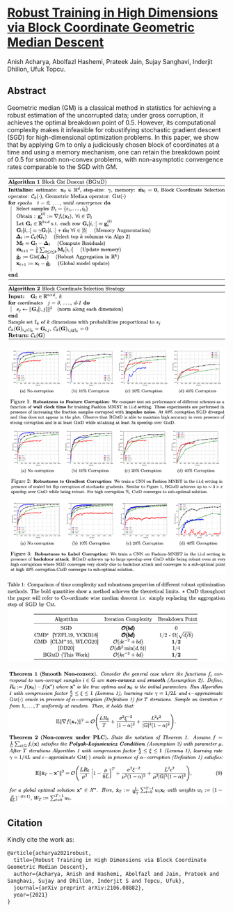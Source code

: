 [Robust Training in High Dimensions via Block Coordinate Geometric Median Descent](https://arxiv.org/pdf/2106.08882.pdf)
=================================================================================
Anish Acharya, Abolfazl Hashemi, Prateek Jain, Sujay Sanghavi, Inderjit Dhillon, Ufuk Topcu.

Abstract
------------
Geometric median (GM) is a classical method in statistics for achieving a robust estimation
of the uncorrupted data; under gross corruption, it achieves the optimal breakdown point of
0.5. However, its computational complexity makes it infeasible for robustifying stochastic
gradient descent (SGD) for high-dimensional optimization problems. In this paper, we show
that by applying Gm to only a judiciously chosen block of coordinates at a time and using
a memory mechanism, one can retain the breakdown point of 0.5 for smooth non-convex
problems, with non-asymptotic convergence rates comparable to the SGD with GM.

![](https://github.com/anishacharya/BGMD/blob/main/readme_utils/bgmd_algo.png)

![](https://github.com/anishacharya/BGMD/blob/main/readme_utils/bgmd_fig1.png)
![](https://github.com/anishacharya/BGMD/blob/main/readme_utils/bgmd_fig2.png)
![](https://github.com/anishacharya/BGMD/blob/main/readme_utils/bgmd_fig3.png)


![](https://github.com/anishacharya/BGMD/blob/main/readme_utils/bgmd_conv_table.png)

![](https://github.com/anishacharya/BGMD/blob/main/readme_utils/bgmd_theoru.png)


Citation  
------------
Kindly cite the work as:    
```
@article{acharya2021robust,
  title={Robust Training in High Dimensions via Block Coordinate Geometric Median Descent},
  author={Acharya, Anish and Hashemi, Abolfazl and Jain, Prateek and Sanghavi, Sujay and Dhillon, Inderjit S and Topcu, Ufuk},
  journal={arXiv preprint arXiv:2106.08882},
  year={2021}
}
```
